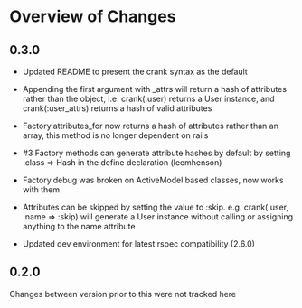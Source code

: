 # Overview of Changes

## 0.3.0

* Updated README to present the crank syntax as the default

* Appending the first argument with _attrs will return a hash of attributes rather than
  the object, i.e. crank(:user) returns a User instance, and crank(:user_attrs) returns
  a hash of valid attributes

* Factory.attributes_for now returns a hash of attributes rather than an array, this
  method is no longer dependent on rails

* \#3 Factory methods can generate attribute hashes by default by setting :class => Hash in 
  the define declaration (leemhenson)

* Factory.debug was broken on ActiveModel based classes, now works with them

* Attributes can be skipped by setting the value to :skip. e.g. crank(:user, :name => :skip) will
  generate a User instance without calling or assigning anything to the name attribute

* Updated dev environment for latest rspec compatibility (2.6.0)

## 0.2.0 

Changes between version prior to this were not tracked here
